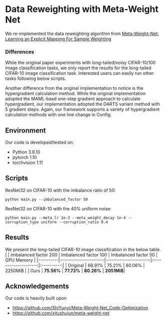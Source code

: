 # Data Reweighting with Meta-Weight Net

We re-implemented the data reweighting algorithm from [Meta-Weight-Net: Learning an Explicit Mapping For Sample Weighting](https://arxiv.org/abs/1902.07379)


### Differences
While the original paper experiments with long-tailed/noisy CIFAR-10/100 image classification tasks, we only report the results for the long-tailed CIFAR-10 image classification task.
Interested users can easily run other tasks following below scripts.

Another difference from the original implementation to notice is the hypergradient calculation method. While the original implementation adopted the MAML-basd one-step gradient approach to calculate hypergradient, our implementation adopted the DARTS variant method with 5 gradient steps. Again, our framework supports a variety of hypergradient calculation methods with one line change in Config.

## Environment
Our code is developed/tested on:

- Python 3.8.10
- pytorch 1.10
- torchvision 1.11

## Scripts
ResNet32 on CIFAR-10 with the imbalance ratio of 50:
```
python main.py --imbalanced_factor 50
```
ResNet32 on CIFAR-10 with the 40% uniform noise:
```
python main.py --meta_lr 1e-3 --meta_weight_decay 1e-4 --corruption_type uniform --corruption_ratio 0.4
```

## Results
We present the long-tailed CIFAR-10 image classification in the below table.
|          | Imbalanced factor 200 | Imbalanced factor 100 | Imbalanced factor 50 | GPU Memory |
|----------|:---------------------:|:---------------------:|:--------------------:|:----------:|
| Original |         68.91%        |         75.21%        |        80.06%        |   2250MiB  |
| Ours     |       **75.56%**      |       **77.73%**      |      **80.26%**      | **2051MiB**|


## Acknowledgements
Our code is heavily built upon
- https://github.com/ShiYunyi/Meta-Weight-Net_Code-Optimization
- https://github.com/xjtushujun/meta-weight-net